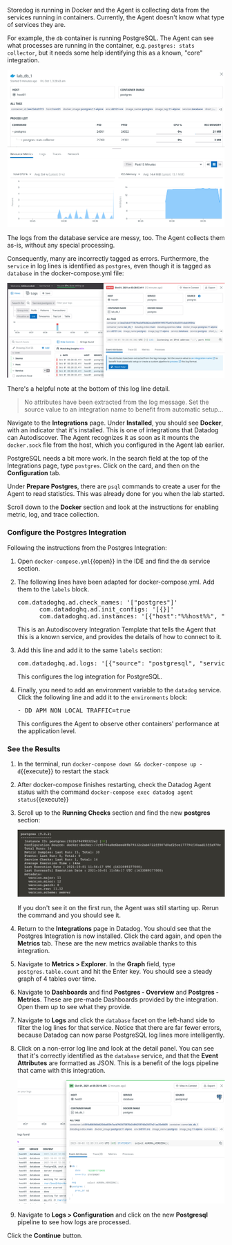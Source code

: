 Storedog is running in Docker and the Agent is collecting data from the services running in containers. Currently, the Agent doesn't know what type of services they are. 

For example, the `db` container is running PostgreSQL. The Agent can see what processes are running in the container, e.g. `postgres: stats collector`, but it needs some help identifying this as a known, "core" integration. 

![DB service pre-integration template](./assets/postgres-pre-integration.png)

The logs from the database service are messy, too. The Agent collects them as-is, without any special processing. 

Consequently, many are incorrectly tagged as errors. Furthermore, the `service` in log lines is identified as `postgres`, even though it is tagged as `database` in the docker-compose.yml file:

![DB logs are in bad shape](./assets/postgres-logs-pre-integration.png)

There's a helpful note at the bottom of this log line detail. 

> No attributes have been extracted from the log message. Set the source value to an integration name to benefit from automatic setup...

Navigate to the **Integrations** page. Under **Installed**, you should see **Docker**, with an indicator that it's installed. This is one of integrations that Datadog can Autodiscover. The Agent recognizes it as soon as it mounts the `docker.sock` file from the host, which you configured in the Agent lab earlier.

PostgreSQL needs a bit more work. In the search field at the top of the Integrations page, type `postgres`. Click on the card, and then on the **Configuration** tab.

Under **Prepare Postgres**, there are `psql` commands to create a user for the Agent to read statistics. This was already done for you when the lab started.

Scroll down to the **Docker** section and look at the instructions for enabling metric, log, and trace collection. 

### Configure the Postgres Integration

Following the instructions from the Postgres Integration:

1. Open `docker-compose.yml`{{open}} in the IDE and find the `db` service section.

2.  The following lines have been adapted for docker-compose.yml. Add them to the `labels` block.

    <pre class="file" data-filename="docker-compose.yml" data-target="insert" data-marker="# postgres integration template here">
    com.datadoghq.ad.check_names: '["postgres"]'
          com.datadoghq.ad.init_configs: '[{}]'
          com.datadoghq.ad.instances: '[{"host":"%%host%%", "port":5432,"username":"datadog","password":"datadog"}]'</pre>

    This is an Autodiscovery Integration Template that tells the Agent that this is a known service, and provides the details of how to connect to it.

3. Add this line and add it to the same `labels` section:
    <pre class="file" data-filename="docker-compose.yml" data-target="insert" data-marker="# postgres logs label here">
   com.datadoghq.ad.logs: '[{"source": "postgresql", "service": "database"}]'</pre>

    This configures the log integration for PostgreSQL.

4. Finally, you need to add an environment variable to the `datadog` service. Click the following line and add it to the `environments` block:

    <pre class="file" data-filename="docker-compose.yml" data-target="insert" data-marker="# agent non-local apm here">
   - DD_APM_NON_LOCAL_TRAFFIC=true</pre>

    This configures the Agent to observe other containers' performance at the application level.

### See the Results
1. In the terminal, run `docker-compose down && docker-compose up -d`{{execute}} to restart the stack

1. After docker-compose finishes restarting, check the Datadog Agent status  with the command `docker-compose exec datadog agent status`{{execute}}

2. Scroll up to the **Running Checks** section and find the new **postgres** section:

    ![Postgres check OK](./assets/postgres-check-ok.png)

    If you don't see it on the first run, the Agent was still starting up. Rerun the command and you should see it.

3. Return to the **Integrations** page in Datadog. You should see that the Postgres Integration is now installed. Click the card again, and open the **Metrics** tab.  These are the new metrics available thanks to this integration.

4. Navigate to **Metrics > Explorer**. In the **Graph** field, type `postgres.table.count` and hit the Enter key. You should see a steady graph of 4 tables over time.

5. Navigate to **Dashboards** and find **Postgres - Overview** and **Postgres - Metrics**. These are pre-made Dashboards provided by the integration. Open them up to see what they provide.

6. Navigate to **Logs** and click the `database` facet on the left-hand side to filter the log lines for that service. Notice that there are far fewer errors, because Datadog can now parse PostgreSQL log lines more intelligently. 

7. Click on a non-error log line and look at the detail panel. You can see that it's correctly identified as the `database` service, and that the **Event Attributes** are formatted as JSON. This is a benefit of the logs pipeline that came with this integration.

    ![Postgres logs nicer](./assets/postgres-log-post-config.png)

8. Navigate to **Logs > Configuration** and click on the new **Postgresql** pipeline to see how logs are processed.

Click the **Continue** button. 